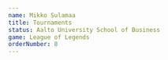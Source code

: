 ```yaml
---
name: Mikko Sulamaa
title: Tournaments
status: Aalto University School of Business
game: League of Legends
orderNumber: 8
---
```

